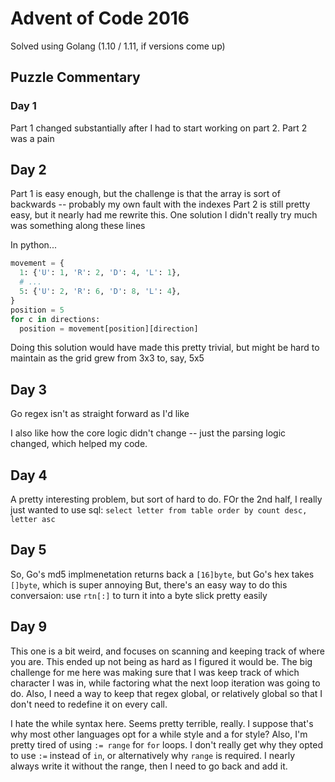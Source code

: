 # Advent of Code 2016

Solved using Golang (1.10 / 1.11, if versions come up)

## Puzzle Commentary

### Day 1

Part 1 changed substantially after I had to start working on part 2.
Part 2 was a pain

## Day 2

Part 1 is easy enough, but the challenge is that the array is sort of backwards -- probably my own fault with the indexes
Part 2 is still pretty easy, but it nearly had me rewrite this. One solution I didn't really try much was something along these lines

In python...

```python
movement = {
  1: {'U': 1, 'R': 2, 'D': 4, 'L': 1},
  # ...
  5: {'U': 2, 'R': 6, 'D': 8, 'L': 4},
}
position = 5
for c in directions:
  position = movement[position][direction]

```

Doing this solution would have made this pretty trivial, but might be hard to maintain as the grid grew from 3x3 to, say, 5x5

## Day 3

Go regex isn't as straight forward as I'd like

I also like how the core logic didn't change -- just the parsing logic changed, which helped my code.

## Day 4

A pretty interesting problem, but sort of hard to do. FOr the 2nd half, I really just wanted to use sql:
`select letter from table order by count desc, letter asc`

## Day 5

So, Go's md5 implmenetation returns back a `[16]byte`, but Go's hex takes `[]byte`, which is super annoying
But, there's an easy way to do this conversaion: use `rtn[:]` to turn it into a byte slick pretty easily

## Day 9

This one is a bit weird, and focuses on scanning and keeping track of where you are. This ended up not being as hard as I figured it would be. The big challenge for me here was making sure that I was keep track of which character I was in, while factoring what the next loop iteration was going to do. 
Also, I need a way to keep that regex global, or relatively global so that I don't need to redefine it on every call.

I hate the while syntax here. Seems pretty terrible, really. I suppose that's why most other languages opt for a while style and a for style? 
Also, I'm pretty tired of using `:= range` for `for` loops. I don't really get why they opted to use `:=` instead of `in`, or alternatively why `range` is required. I nearly always write it without the range, then I need to go back and add it.